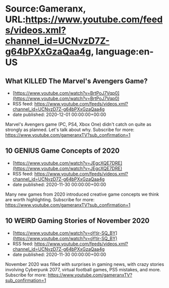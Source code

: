 # Source:Gameranx, URL:https://www.youtube.com/feeds/videos.xml?channel_id=UCNvzD7Z-g64bPXxGzaQaa4g, language:en-US

## What KILLED The Marvel's Avengers Game?
 - [https://www.youtube.com/watch?v=BrtPoJ7Vqp0](https://www.youtube.com/watch?v=BrtPoJ7Vqp0)
 - RSS feed: https://www.youtube.com/feeds/videos.xml?channel_id=UCNvzD7Z-g64bPXxGzaQaa4g
 - date published: 2020-12-01 00:00:00+00:00

Marvel's Avengers game (PC, PS4, Xbox One) didn't catch on quite as strongly as planned. Let's talk about why.
Subscribe for more: https://www.youtube.com/gameranxTV?sub_confirmation=1

## 10 GENIUS Game Concepts of 2020
 - [https://www.youtube.com/watch?v=JEgcXQE7DRE](https://www.youtube.com/watch?v=JEgcXQE7DRE)
 - RSS feed: https://www.youtube.com/feeds/videos.xml?channel_id=UCNvzD7Z-g64bPXxGzaQaa4g
 - date published: 2020-11-30 00:00:00+00:00

Many new games from 2020 introduced creative game concepts we think are worth highlighting. 
Subscribe for more: https://www.youtube.com/gameranxTV?sub_confirmation=1

## 10 WEIRD Gaming Stories of November 2020
 - [https://www.youtube.com/watch?v=oYtir-SQ_BY](https://www.youtube.com/watch?v=oYtir-SQ_BY)
 - RSS feed: https://www.youtube.com/feeds/videos.xml?channel_id=UCNvzD7Z-g64bPXxGzaQaa4g
 - date published: 2020-11-30 00:00:00+00:00

November 2020 was filled with surprises in gaming news, with crazy stories involving Cyberpunk 2077, virtual football games, PS5 mistakes, and more.
Subscribe for more: https://www.youtube.com/gameranxTV?sub_confirmation=1


